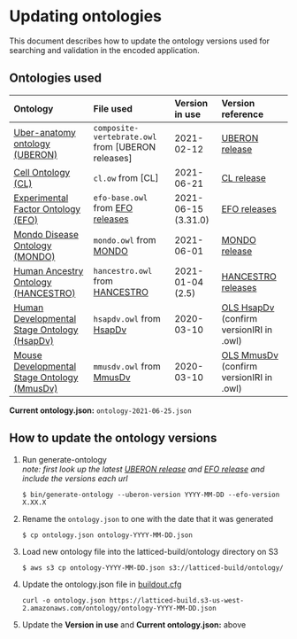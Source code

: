 Updating ontologies
=========================

This document describes how to update the ontology versions used for searching and validation in the encoded application.

Ontologies used
---------------- 

| Ontology |  File used | Version in use | Version reference |
|:--|:--|:--|:--|
| [Uber-anatomy ontology (UBERON)] | `composite-vertebrate.owl` from [UBERON releases] | 2021-02-12 | [UBERON release] |
| [Cell Ontology (CL)] | `cl.ow` from [CL] | 2021-06-21 | [CL release] |
| [Experimental Factor Ontology (EFO)] | `efo-base.owl` from [EFO releases] | 2021-06-15 (3.31.0) | [EFO releases] |
| [Mondo Disease Ontology (MONDO)] | `mondo.owl` from [MONDO] | 2021-06-01 | [MONDO release] |
| [Human Ancestry Ontology (HANCESTRO)] | `hancestro.owl` from [HANCESTRO] | 2021-01-04 (2.5) | [HANCESTRO releases] |
| [Human Developmental Stage Ontology (HsapDv)] | `hsapdv.owl` from [HsapDv] | 2020-03-10 | [OLS HsapDv] (confirm versionIRI in .owl) |
| [Mouse Developmental Stage Ontology (MmusDv)] | `mmusdv.owl` from [MmusDv] | 2020-03-10 | [OLS MmusDv] (confirm versionIRI in .owl) |

**Current ontology.json:** `ontology-2021-06-25.json`

How to update the ontology versions
---------------- 

1. Run generate-ontology  
*note: first look up the latest [UBERON release] and [EFO release] and include the versions each url*

	`$ bin/generate-ontology --uberon-version YYYY-MM-DD --efo-version X.XX.X`

2. Rename the `ontology.json` to one with the date that it was generated

	`$ cp ontology.json ontology-YYYY-MM-DD.json`

3. Load new ontology file into the latticed-build/ontology directory on S3

	`$ aws s3 cp ontology-YYYY-MM-DD.json s3://latticed-build/ontology/`

4.  Update the ontology.json file in [buildout.cfg]

	`curl -o ontology.json https://latticed-build.s3-us-west-2.amazonaws.com/ontology/ontology-YYYY-MM-DD.json`

5.  Update the **Version in use** and **Current ontology.json:** above


[Uber-anatomy ontology (UBERON)]: http://uberon.org/
[UBERON download]: https://github.com/obophenotype/uberon/releases/
[UBERON release]: https://github.com/obophenotype/uberon/releases/
[Cell Ontology (CL)]: https://github.com/obophenotype/cell-ontology
[CL download]: http://obofoundry.org/ontology/cl.html
[CL release]: https://github.com/obophenotype/cell-ontology/releases
[Experimental Factor Ontology (EFO)]: http://www.ebi.ac.uk/efo
[EFO releases]: https://github.com/EBISPOT/efo/releases
[EFO release]: https://github.com/EBISPOT/efo/releases
[Mondo Disease Ontology (MONDO)]: http://obofoundry.org/ontology/mondo.html
[MONDO]: http://obofoundry.org/ontology/mondo.html
[MONDO release]: https://github.com/monarch-initiative/mondo/releases
[Human Ancestry Ontology (HANCESTRO)]: https://github.com/EBISPOT/ancestro
[HANCESTRO]: https://github.com/EBISPOT/ancestro
[HANCESTRO releases]: https://github.com/EBISPOT/ancestro/releases
[Human Developmental Stage Ontology (HsapDv)]: https://github.com/obophenotype/developmental-stage-ontologies/wiki/HsapDv
[HsapDv]: https://github.com/obophenotype/developmental-stage-ontologies/wiki/HsapDv
[OLS HsapDv]: https://www.ebi.ac.uk/ols/ontologies/hsapdv
[Mouse Developmental Stage Ontology (MmusDv)]: https://github.com/obophenotype/developmental-stage-ontologies/wiki/MmusDv
[MmusDv]: https://github.com/obophenotype/developmental-stage-ontologies/wiki/MmusDv
[OLS MmusDv]: https://www.ebi.ac.uk/ols/ontologies/mmusdv
[buildout.cfg]: ../../../buildout.cfg

